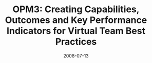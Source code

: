 ---
abstract: ''
authors:
- Martin Pazderka
- Thomas Grechenig
date: '2008-07-13'
featured: false
links:
- name: Publik
  url: https://publik.tuwien.ac.at/showentry.php?ID=171835&lang=2
publication: 'Poster: PMI Research Conference 2008, Warsaw Poland; 13.07.2008 - 16.07.2008'
publication_types:
- '3'
publishDate: '2008-07-13'
title: 'OPM3: Creating Capabilities, Outcomes and Key Performance Indicators for Virtual
  Team Best Practices'
url_pdf: ''
---